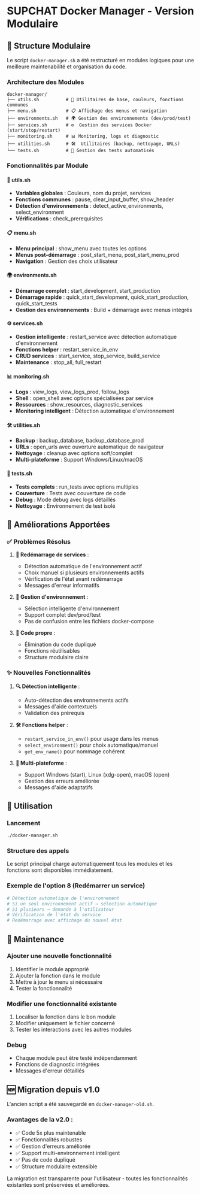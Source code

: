 # SUPCHAT Docker Manager - Version Modulaire

## 📁 Structure Modulaire

Le script `docker-manager.sh` a été restructuré en modules logiques pour une meilleure maintenabilité et organisation du code.

### Architecture des Modules

```
docker-manager/
├── utils.sh          # 🔧 Utilitaires de base, couleurs, fonctions communes
├── menu.sh           # 📋 Affichage des menus et navigation
├── environments.sh   # 🌍 Gestion des environnements (dev/prod/test)
├── services.sh       # ⚙️  Gestion des services Docker (start/stop/restart)
├── monitoring.sh     # 📊 Monitoring, logs et diagnostic
├── utilities.sh      # 🛠️  Utilitaires (backup, nettoyage, URLs)
└── tests.sh          # 🧪 Gestion des tests automatisés
```

### Fonctionnalités par Module

#### 🔧 utils.sh

- **Variables globales** : Couleurs, nom du projet, services
- **Fonctions communes** : pause, clear_input_buffer, show_header
- **Détection d'environnements** : detect_active_environments, select_environment
- **Vérifications** : check_prerequisites

#### 📋 menu.sh

- **Menu principal** : show_menu avec toutes les options
- **Menus post-démarrage** : post_start_menu, post_start_menu_prod
- **Navigation** : Gestion des choix utilisateur

#### 🌍 environments.sh

- **Démarrage complet** : start_development, start_production
- **Démarrage rapide** : quick_start_development, quick_start_production, quick_start_tests
- **Gestion des environnements** : Build + démarrage avec menus intégrés

#### ⚙️ services.sh

- **Gestion intelligente** : restart_service avec détection automatique d'environnement
- **Fonctions helper** : restart_service_in_env
- **CRUD services** : start_service, stop_service, build_service
- **Maintenance** : stop_all, full_restart

#### 📊 monitoring.sh

- **Logs** : view_logs, view_logs_prod, follow_logs
- **Shell** : open_shell avec options spécialisées par service
- **Ressources** : show_resources, diagnostic_services
- **Monitoring intelligent** : Détection automatique d'environnement

#### 🛠️ utilities.sh

- **Backup** : backup_database, backup_database_prod
- **URLs** : open_urls avec ouverture automatique de navigateur
- **Nettoyage** : cleanup avec options soft/complet
- **Multi-plateforme** : Support Windows/Linux/macOS

#### 🧪 tests.sh

- **Tests complets** : run_tests avec options multiples
- **Couverture** : Tests avec couverture de code
- **Debug** : Mode debug avec logs détaillés
- **Nettoyage** : Environnement de test isolé

## 🚀 Améliorations Apportées

### ✅ Problèmes Résolus

1. **🔄 Redémarrage de services** :

   - Détection automatique de l'environnement actif
   - Choix manuel si plusieurs environnements actifs
   - Vérification de l'état avant redémarrage
   - Messages d'erreur informatifs

2. **🎯 Gestion d'environnement** :

   - Sélection intelligente d'environnement
   - Support complet dev/prod/test
   - Pas de confusion entre les fichiers docker-compose

3. **🧹 Code propre** :
   - Élimination du code dupliqué
   - Fonctions réutilisables
   - Structure modulaire claire

### ✨ Nouvelles Fonctionnalités

1. **🔍 Détection intelligente** :

   - Auto-détection des environnements actifs
   - Messages d'aide contextuels
   - Validation des prérequis

2. **🛠️ Fonctions helper** :

   - `restart_service_in_env()` pour usage dans les menus
   - `select_environment()` pour choix automatique/manuel
   - `get_env_name()` pour nommage cohérent

3. **📱 Multi-plateforme** :
   - Support Windows (start), Linux (xdg-open), macOS (open)
   - Gestion des erreurs améliorée
   - Messages d'aide adaptatifs

## 🔧 Utilisation

### Lancement

```bash
./docker-manager.sh
```

### Structure des appels

Le script principal charge automatiquement tous les modules et les fonctions sont disponibles immédiatement.

### Exemple de l'option 8 (Redémarrer un service)

```bash
# Détection automatique de l'environnement
# Si un seul environnement actif → sélection automatique
# Si plusieurs → demande à l'utilisateur
# Vérification de l'état du service
# Redémarrage avec affichage du nouvel état
```

## 📝 Maintenance

### Ajouter une nouvelle fonctionnalité

1. Identifier le module approprié
2. Ajouter la fonction dans le module
3. Mettre à jour le menu si nécessaire
4. Tester la fonctionnalité

### Modifier une fonctionnalité existante

1. Localiser la fonction dans le bon module
2. Modifier uniquement le fichier concerné
3. Tester les interactions avec les autres modules

### Debug

- Chaque module peut être testé indépendamment
- Fonctions de diagnostic intégrées
- Messages d'erreur détaillés

## 🆕 Migration depuis v1.0

L'ancien script a été sauvegardé en `docker-manager-old.sh`.

### Avantages de la v2.0 :

- ✅ Code 5x plus maintenable
- ✅ Fonctionnalités robustes
- ✅ Gestion d'erreurs améliorée
- ✅ Support multi-environnement intelligent
- ✅ Pas de code dupliqué
- ✅ Structure modulaire extensible

La migration est transparente pour l'utilisateur - toutes les fonctionnalités existantes sont préservées et améliorées.
